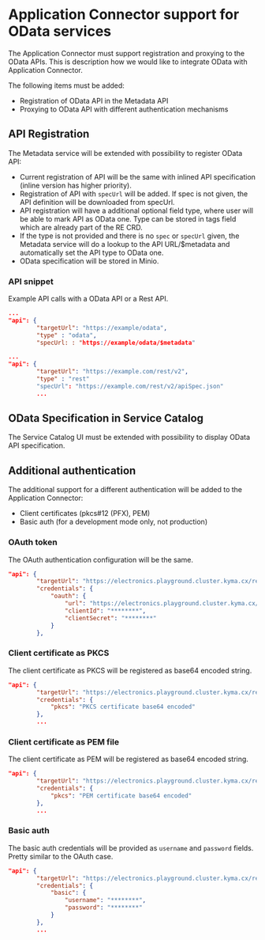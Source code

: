 # Application Connector support for OData services

The Application Connector must support registration and proxying to the OData APIs.
This is description how we would like to integrate OData with Application Connector.

The following items must be added:

- Registration of OData API in the Metadata API
- Proxying to OData API with different authentication mechanisms

## API Registration

The Metadata service will be extended with possibility to register OData API:

- Current registration of API will be the same with inlined API specification (inline version has higher priority).
- Registration of API with `specUrl` will be added. If spec is not given, the API definition will be downloaded from specUrl.
- API registration will have a additional optional field type, where user will be able to mark API as OData one. Type can be stored in tags field which are already part of the RE CRD.
- If the type is not provided and there is no `spec` or `specUrl` given, the Metadata service will do a lookup to the API URL/$metadata and automatically set the API type to OData one.
- OData specification will be stored in Minio.

### API snippet

Example API calls with a OData API or a Rest API.

```json
...
"api": {
        "targetUrl": "https://example/odata",
        "type" : "odata",
        "specUrl: : "https://example/odata/$metadata"
```

```json
...
"api": {
        "targetUrl": "https://example.com/rest/v2",
        "type" : "rest"
        "specUrl": "https://example.com/rest/v2/apiSpec.json"
        ...
```

## OData Specification in Service Catalog

The Service Catalog UI must be extended with possibility to display OData API specification.

## Additional authentication

The additional support for a different authentication will be added to the Application Connector:

- Client certificates (pkcs#12 (PFX), PEM)
- Basic auth (for a development mode only, not production)

### OAuth token

The OAuth authentication configuration will be the same.

``` json
"api": {
        "targetUrl": "https://electronics.playground.cluster.kyma.cx/rest/v2",
        "credentials": {
            "oauth": {
                "url": "https://electronics.playground.cluster.kyma.cx/authorizationserver/oauth/token",
                "clientId": "********",
                "clientSecret": "********"
            }
        },
```

### Client certificate as PKCS

The client certificate as PKCS will be registered as base64 encoded string.

``` json
"api": {
        "targetUrl": "https://electronics.playground.cluster.kyma.cx/rest/v2",
        "credentials": {
            "pkcs": "PKCS certificate base64 encoded"
        },
        ...
```

### Client certificate as PEM file

The client certificate as PEM will be registered as base64 encoded string.

``` json
"api": {
        "targetUrl": "https://electronics.playground.cluster.kyma.cx/rest/v2",
        "credentials": {
            "pkcs": "PEM certificate base64 encoded"
        },
        ...
```

### Basic auth

The basic auth credentials will be provided as `username` and `password` fields. Pretty similar to the OAuth case.

``` json
"api": {
        "targetUrl": "https://electronics.playground.cluster.kyma.cx/rest/v2",
        "credentials": {
            "basic": {
                "username": "********",
                "password": "********"
            }
        },
        ...
```